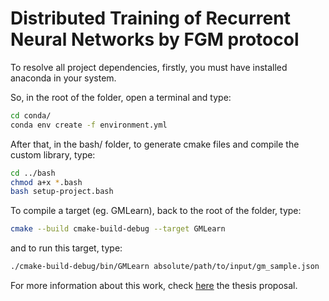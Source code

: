 # Distributed Training of Recurrent Neural Networks by FGM protocol #

To resolve all project dependencies, firstly, you must have installed anaconda in your system. 

So, in the root of the folder, open a terminal and type:

```bash
cd conda/
conda env create -f environment.yml
```

After that, in the bash/ folder, to generate cmake files and compile the custom library, type:

```bash
cd ../bash
chmod a+x *.bash
bash setup-project.bash
```

To compile a target (eg. GMLearn), back to the root of the folder, type:

```bash
cmake --build cmake-build-debug --target GMLearn
```

and to run this target, type:

```bash
./cmake-build-debug/bin/GMLearn absolute/path/to/input/gm_sample.json
```

For more information about this work, check [here](latex/proposal/proposal.pdf) the thesis proposal.
